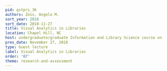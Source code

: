 ```yaml
---
pid: gstprs_36
authors: Zoss, Angela M.
sort_year: 2018
sort_date: 2018-11-27
title: Visual Analytics in Libraries
location: Chapel Hill, NC
host: undergraduate/graduate Information and Library Science course on Visual Analytics
pres_date: November 27, 2018
type: Guest lecture
label: Visual Analytics in Libraries
order: '07'
theme: research-and-assessment
---
```

